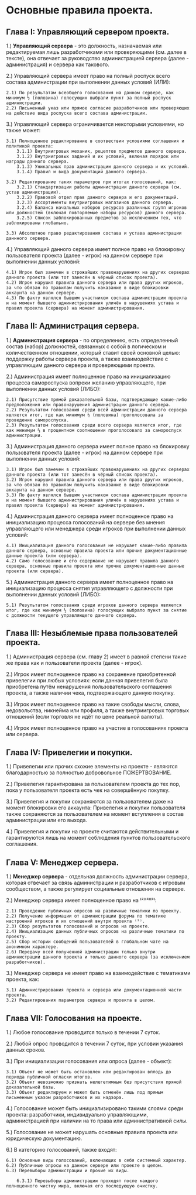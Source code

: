 # Основные правила проекта.

## Глава I: Управляющий сервером проекта.

1.) **Управляющий сервера** - это должность, назначаемая или редактируемая лишь разработчиками или проверяющими (см. далее в тексте), она отвечает за руководство администрацией сервера (далее - администрация) и сервера как такового.

2.) Управляющий сервера имеет право на полный роспуск всего состава администрации при выполнении данных условий (ИЛИ):

    2.1) По результатам всеобщего голосования на данном сервере, как минимум ½ (половина) голосующих выбрали пункт за полный роспуск администрации.
    2.2) Письменный указ или прямое согласие разработчиков или проверяющих на действие вида роспуска всего состава администрации.

3.) Управляющий сервера ограничивается некоторыми условиями, но также может:

    3.1) Полноценное редактирование в соотвествии условиями соглашения и политикой проекта:
        3.1.1) Внутриигровых механик, рецептов предметов данного сервера.
        3.1.2) Внутриигровых заданий и их условий, включая порядок или награды данного сервера.
        3.1.3) Уникальных прав администрации данного сервера и их условий.
        3.1.4) Правил и вида документаций данного сервера.

    3.2) Редактирование таких параметров при итогах голосований, как:
        3.2.1) Стандартизации работы администрации данного сервера (см. устав администрации).
        3.2.2) Правовой отдел прав данного сервера и его документаций.
        3.2.3) Ассортименты внутриигровых магазинов данного сервера.
        3.2.4) Баланса начальных наборов ресурсов различных групп игроков или должностей (включая повторяемые наборы ресурсов) данного сервера.
        3.2.5) Список заблокированных предметов за исключением тех, что заблокированы глобально.
    
    3.3) Абсолютное право редактирования состава и устава администрации даннного сервера.

4.) Управляющий данного сервера имеет полное право на блокировку пользователя проекта (далее - игрок) на данном сервере при выполнении данных условий:

    4.1) Игрок был замечен в строжайших правонарушениях на других серверах данного проекта (или тот занесён в чёрный список проекта).
    4.2) Игрок нарушил правила данного сервера или права других игроков, за что обязан по правилам получить наказание в виде блокировки аккаунта на данном сервере.
    4.3) По факту являлся бывшим участником состава администрации проекта и на момент бывшего администрирования уличён в нарушениях устава и правил проекта (сервера) на момент администрирования.

## Глава II: Администрация сервера.

1.) **Администрация сервера** - по определению, есть определенный состав (набор) должностей, связанных с собой в логическом и количественном отношении, который ставит своей основной целью: поддержку работы сервера проекта, а также взаимодействие с управляющим данного сервера и проверяющими проекта.

2.) Администрация имеет полноценное право на инициализацию процесса самороспуска вопреки желанию управляющего, при выполнении данных условий (ЛИБО):

    2.1) Присутствие прямой доказательной базы, подтверждающие какие-либо предположения или правонарушения администрации данного сервера.
    2.2) Результатом голосования среди всей администрации данного сервера является итог, где как минимум ½ (половина) проголосовала за проведение самороспуска.
    2.3) Результатом голосования среди всего сервера является итог, где как минимум ⅔ в процентном соотношении проголосовало за самороспуск администрации.

3.) Администрация данного сервера имеет полное право на блокировку пользователя проекта (далее - игрок) на данном сервере при выполнении данных условий:

    3.1) Игрок был замечен в строжайших правонарушениях на других серверах данного проекта (или тот занесён в чёрный список проекта).
    3.2) Игрок нарушил правила данного сервера или права других игроков, за что обязан по правилам получить наказание в виде блокировки аккаунта на данном сервере.
    3.3) По факту являлся бывшим участником состава администрации проекта и на момент бывшего администрирования уличён в нарушениях устава и правил проекта (сервера) на момент администрирования.

4.) Администрация данного сервера имеет полноценное право на инициализацию процесса голосований на сервере без мнения управляющего или менеджера среди игроков при выполнении данных условий:

    4.1) Инициализация данного голосования не нарушает какие-либо правила данного сервера, основные правила проекта или прочие документационные данные проекта (или сервера).
    4.2) Само голосование и его содержание не нарушает правила данного сервера, основные правила проекта или прочие документационные данные проекта (или сервера).

5.) Администрация данного сервера имеет полноценное право на инициализацию процесса снятия управляющего с должности при выполнении данных условий (ЛИБО):

    5.1) Результатом голосования среди игроков данного сервера является итог, где как минимум ½ (половина) голосующих выбрало пункт за снятие с должности текущего управляющего данного сервера.

## Глава III: Незыблемые права пользователей проекта.

1.) Администрация сервера (см. главу 2) имеет в равной степени такие же права как и пользователи проекта (далее - игрок).

2.) Игрок имеет полноценное право на сохранение приобретенной привелегии при любых условиях: если данная привелегия была приобретена путём ненарушения пользовательского соглашения проекта, а также наличии чека, подтвержающего данную покупку.

3.) Игрок имеет полноценное право на такие свободы мысли, слова, недовольства, никнейма или профиля, а также внутриигровых торговых отношений (если торговля не идёт по цене реальной валюты).

4.) Игрок имеет полноценное право на участие в голосованиях проекта или сервера.

## Глава IV: Привелегии и покупки.

1.) Привелегии или прочих схожие элементы на проекте - являются благодарностью за полностью добровольное ПОЖЕРТВОВАНИЕ.

2.) Привелегия гарантирована за пользователем проекта до тех пор, пока у пользователя проекта есть чек на совершённую покупку.

3.) Привелегия и покупки сохраняются за пользователем даже на момент блокировки его аккаунта: Привелегия и покупки пользователя также сохраняются за пользователем на момент вступления в состав администрации или его выхода.

4.) Привелегия и покупки на проекте считаются действительными и гарантируются лишь на момент соблюдения пунктов пользовательского соглашения.

## Глава V: Менеджер сервера.

1.) **Менеджер сервера** - отдельная должность администрации сервера, которая отвечает за связь администрации и разработчиков с игровым сообществом, а также регулирует социальные отношения на сервере.

2.) Менеджер сервера имеет полноценное право на ⁽²⁾⁽³⁾⁽⁸⁾:

    2.1) Проведение публичных опросов на различные тематики по проекту.
    2.2) Получение информации от администрации форума по тематике настроений игроков и их отношений внутри проекта ⁽⁹⁾.
    2.3) Сбор результатов голосований и опросов на проекте.
    2.4) Инициализацию данных публичных опросов на различные тематики по проекту.
    2.5) Сбор истории сообщений пользователей в глобальном чате на анонимном характере.
    2.6) Передачу всей полученной администрации только внутри администрации данного проекта и только данного сервера (за исключением разработчиков).

3.) Менеджер сервера не имеет право на взаимодействие с тематиками проекта, как:

    3.1) Администрирования проекта и сервера или документационной части проекта.
    3.2) Редактирования параметров сервера и проекта в целом.

## Глава VII: Голосования на проекте.

1.) Любое голосование проводится только в течении 7 суток.

2.) Любой опрос проводится в течении 7 суток, при условии указания данных сроков.

3.) При инициализации голосования или опроса (далее - объект):

    3.1) Объект не может быть остановлен или редактирован вплодь до периода публичной огласки итогов.
    3.2) Объект невозможно признать нелегетимным без присутствия прямой доказательной базы.
    3.3) Объект редактируем и может быть отменён лишь под прямым письменным указом разработчиков и их надзора.

4.) Голосование может быть инициализировано такими слоями среди проекта: разработчики, индивидуально управляющими, администрацией при наличии на то права или административной силы.

5.) Голосование не может нарушать основные правила проекта или юридическую документацию.

6.) В категорию голосований, также входят:

    6.1) Основные виды голосований, включающих в себя системный характер.
    6.2) Публичные опросы на данном сервере или проекте в целом.
    6.3) Перевыборы администрации и прочие их виды.

        6.3.1) Перевыборы администрации проходят после каждого полноценного чистку мира, включая его последующую очистку.
